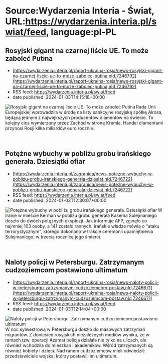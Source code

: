 # Source:Wydarzenia Interia - Świat, URL:https://wydarzenia.interia.pl/swiat/feed, language:pl-PL

## Rosyjski gigant na czarnej liście UE. To może zaboleć Putina
 - [https://wydarzenia.interia.pl/raport-ukraina-rosja/news-rosyjski-gigant-na-czarnej-liscie-ue-to-moze-zabolec-putina,nId,7246792](https://wydarzenia.interia.pl/raport-ukraina-rosja/news-rosyjski-gigant-na-czarnej-liscie-ue-to-moze-zabolec-putina,nId,7246792)
 - RSS feed: https://wydarzenia.interia.pl/swiat/feed
 - date published: 2024-01-03T14:15:18+00:00

<p><a href="https://wydarzenia.interia.pl/raport-ukraina-rosja/news-rosyjski-gigant-na-czarnej-liscie-ue-to-moze-zabolec-putina,nId,7246792"><img align="left" alt="Rosyjski gigant na czarnej liście UE. To może zaboleć Putina" src="https://i.iplsc.com/rosyjski-gigant-na-czarnej-liscie-ue-to-moze-zabolec-putina/000IBP54DRQH8MIO-C321.jpg" /></a>Rada Unii Europejskiej wprowadziła w środę na listy sankcyjne rosyjską spółkę Alrosa, będącą jednym z największych producentów diamentów na świecie. To kolejny cios wymierzony przez Zachód w stronę Kremla. Handel diamentami przynosi Rosji kilka miliardów euro rocznie.</p><br clear="all" />

## Potężne wybuchy w pobliżu grobu irańskiego generała. Dziesiątki ofiar
 - [https://wydarzenia.interia.pl/zagranica/news-potezne-wybuchy-w-poblizu-grobu-iranskiego-generala-dziesiat,nId,7246722](https://wydarzenia.interia.pl/zagranica/news-potezne-wybuchy-w-poblizu-grobu-iranskiego-generala-dziesiat,nId,7246722)
 - RSS feed: https://wydarzenia.interia.pl/swiat/feed
 - date published: 2024-01-03T12:30:07+00:00

<p><a href="https://wydarzenia.interia.pl/zagranica/news-potezne-wybuchy-w-poblizu-grobu-iranskiego-generala-dziesiat,nId,7246722"><img align="left" alt="Potężne wybuchy w pobliżu grobu irańskiego generała. Dziesiątki ofiar" src="https://i.iplsc.com/potezne-wybuchy-w-poblizu-grobu-iranskiego-generala-dziesiat/000IBPA0F0T45B74-C321.jpg" /></a>W Iranie w mieście Kerman w pobliżu grobu generała Kasema Sulejmaniego doszło do dwóch potężnych eksplozji. Jak informuje AFP, zginęło co najmniej 103 osoby, a 141 zostało rannych. Irańskie władze mówią o &quot;ataku terrorystycznym&quot;, którego dokonano w trakcie ceremonii upamiętnienia Sulejmaniego; w trzecią rocznicę jego śmierci.</p><br clear="all" />

## Naloty policji w Petersburgu. Zatrzymanym cudzoziemcom postawiono ultimatum
 - [https://wydarzenia.interia.pl/raport-ukraina-rosja/news-naloty-policji-w-petersburgu-zatrzymanym-cudzoziemcom-postaw,nId,7246671](https://wydarzenia.interia.pl/raport-ukraina-rosja/news-naloty-policji-w-petersburgu-zatrzymanym-cudzoziemcom-postaw,nId,7246671)
 - RSS feed: https://wydarzenia.interia.pl/swiat/feed
 - date published: 2024-01-03T12:14:04+00:00

<p><a href="https://wydarzenia.interia.pl/raport-ukraina-rosja/news-naloty-policji-w-petersburgu-zatrzymanym-cudzoziemcom-postaw,nId,7246671"><img align="left" alt="Naloty policji w Petersburgu. Zatrzymanym cudzoziemcom postawiono ultimatum" src="https://i.iplsc.com/naloty-policji-w-petersburgu-zatrzymanym-cudzoziemcom-postaw/000IBOGN6NRU1IJ6-C321.jpg" /></a>W noc sylwestrową w Petersburgu doszło do masowych zatrzymań migrantów. Z doniesień rosyjskich niezależnych mediów wynika, że w ramach tzw. operacji Azamat policja działała nie tylko na ulicach, ale również wchodziła do mieszkań i akademików. Wśród zatrzymanych są również kobiety i dzieci. Nad ranem cudzoziemców mieli odwiedzić przedstawiciele wojska, którzy postawili im ultimatum.</p><br clear="all" />

